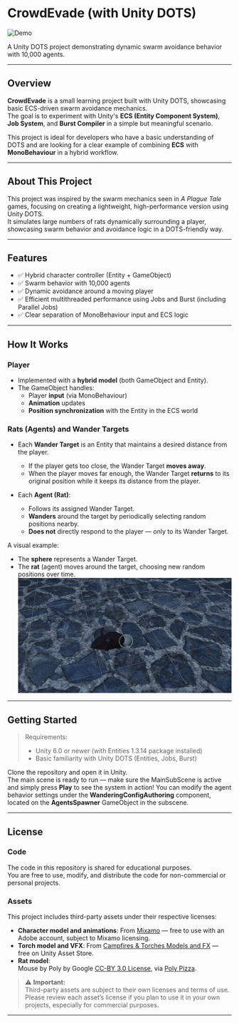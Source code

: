 # CrowdEvade (with Unity DOTS)

![Demo](ReadmeGIF/Demo.gif)

A Unity DOTS project demonstrating dynamic swarm avoidance behavior with 10,000 agents.

---

## Overview

**CrowdEvade** is a small learning project built with Unity DOTS, showcasing basic ECS-driven swarm avoidance mechanics.  
The goal is to experiment with Unity's **ECS (Entity Component System)**, **Job System**, and **Burst Compiler** in a simple but meaningful scenario.

This project is ideal for developers who have a basic understanding of DOTS and are looking for a clear example of combining **ECS** with **MonoBehaviour** in a hybrid workflow.

---

## About This Project

This project was inspired by the swarm mechanics seen in *A Plague Tale* games, focusing on creating a lightweight, high-performance version using Unity DOTS.  
It simulates large numbers of rats dynamically surrounding a player, showcasing swarm behavior and avoidance logic in a DOTS-friendly way.

---

## Features

- ✅ Hybrid character controller (Entity + GameObject)
- ✅ Swarm behavior with 10,000 agents
- ✅ Dynamic avoidance around a moving player
- ✅ Efficient multithreaded performance using Jobs and Burst (including Parallel Jobs)
- ✅ Clear separation of MonoBehaviour input and ECS logic

---

## How It Works

### Player

- Implemented with a **hybrid model** (both GameObject and Entity).
- The GameObject handles:
  - Player **input** (via MonoBehaviour)
  - **Animation** updates
  - **Position synchronization** with the Entity in the ECS world

### Rats (Agents) and Wander Targets

- Each **Wander Target** is an Entity that maintains a desired distance from the player.
  - If the player gets too close, the Wander Target **moves away**.
  - When the player moves far enough, the Wander Target **returns** to its original position while it keeps its distance from the player.

- Each **Agent (Rat)**:
  - Follows its assigned Wander Target.
  - **Wanders** around the target by periodically selecting random positions nearby.
  - **Does not** directly respond to the player — only to its Wander Target.

A visual example:
- The **sphere** represents a Wander Target.
- The **rat** (agent) moves around the target, choosing new random positions over time.
![Demo](ReadmeGIF/WanderTarget.gif)

---

## Getting Started

> Requirements:
> - Unity 6.0 or newer (with Entities 1.3.14 package installed)
> - Basic familiarity with Unity DOTS (Entities, Jobs, Burst)

Clone the repository and open it in Unity.  
The main scene is ready to run — make sure the MainSubScene is active and simply press **Play** to see the system in action!
You can modify the agent behavior settings under the **WanderingConfigAuthoring** component, located on the **AgentsSpawner** GameObject in the subscene.

---

## License

### Code

The code in this repository is shared for educational purposes.  
You are free to use, modify, and distribute the code for non-commercial or personal projects.

### Assets

This project includes third-party assets under their respective licenses:

- **Character model and animations**: From [Mixamo](https://www.mixamo.com/) — free to use with an Adobe account, subject to Mixamo licensing.
- **Torch model and VFX**: From [Campfires & Torches Models and FX](https://assetstore.unity.com/packages/3d/environments/campfires-torches-models-and-fx-242552) — free on Unity Asset Store.
- **Rat model**:  
  Mouse by Poly by Google [CC-BY 3.0 License](https://creativecommons.org/licenses/by/3.0/), via [Poly Pizza](https://poly.pizza/m/5N7L6S3uIzx).

> ⚠️ **Important:**  
> Third-party assets are subject to their own licenses and terms of use.  
> Please review each asset’s license if you plan to use it in your own projects, especially for commercial purposes.

---
